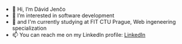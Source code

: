 - 👋 Hi, I’m Dávid Jenčo
- 👀 I’m interested in software development
- 🌱 and I'm currently studying at FIT CTU Prague, Web ingeneering specialization 
- 📫 You can reach me on my LinkedIn profile: [LinkedIn](linkedin.com/in/dávid-jenčo-a352691a0)

<!---
davidjenco/davidjenco is a ✨ special ✨ repository because its `README.md` (this file) appears on your GitHub profile.
You can click the Preview link to take a look at your changes.
--->

